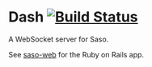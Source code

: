 # Dash [![Build Status](https://magnum.travis-ci.com/bionicrm/saso-dash.svg?token=fpiAqsfNZoYfyAxhver7&branch=master)](https://magnum.travis-ci.com/bionicrm/saso-dash)

A WebSocket server for Saso.

See [saso-web](https://github.com/bionicrm/saso-web) for the Ruby on Rails app.
